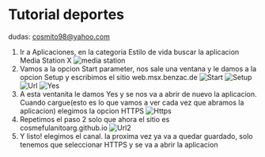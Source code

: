 # Tutorial deportes

dudas: cosmito98@yahoo.com

1. Ir a Aplicaciones, en la categoria Estilo de vida buscar la aplicacion Media Station X
![media station](https://i.postimg.cc/VNLk1h86/Whats-App-Image-2023-01-14-at-18-37-36.jpg)
2. Vamos a la opcion Start parameter, nos sale una ventana y le damos a la opcion Setup y escribimos el sitio web.msx.benzac.de
![Start](https://i.postimg.cc/W4QCSDXv/start.png)
![Setup](https://i.postimg.cc/8ck2f2ZJ/setup.png)
![Url](https://i.postimg.cc/LsdG3YyM/benzac.png)
![Yes](https://i.postimg.cc/8543GyT1/complete.png)
3. A esta ventanita le damos Yes y se nos va a abrir de nuevo la aplicacion. Cuando cargue(esto es lo que vamos a ver cada vez que abramos la aplicacion) elegimos la opcion HTTPS
![Https](https://i.postimg.cc/C5K2xjKb/https.png)
4. Repetimos el paso 2 solo que ahora el sitio es cosmefulanitoarg.github.io
![Url2](https://i.postimg.cc/NMBVWhqJ/cosmefula.png)
5. Y listo! elegimos el canal. la proxima vez ya va a quedar guardado, solo tenemos que seleccionar HTTPS y se va a abrir la aplicacion
